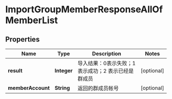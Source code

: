 

# ImportGroupMemberResponseAllOfMemberList


## Properties

| Name | Type | Description | Notes |
|------------ | ------------- | ------------- | -------------|
|**result** | **Integer** | 导入结果：0表示失败；1表示成功；2 表示已经是群成员 |  [optional] |
|**memberAccount** | **String** | 返回的群成员帐号 |  [optional] |



